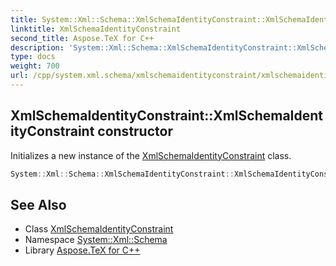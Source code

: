 ```yaml
---
title: System::Xml::Schema::XmlSchemaIdentityConstraint::XmlSchemaIdentityConstraint constructor
linktitle: XmlSchemaIdentityConstraint
second_title: Aspose.TeX for C++
description: 'System::Xml::Schema::XmlSchemaIdentityConstraint::XmlSchemaIdentityConstraint constructor. Initializes a new instance of the XmlSchemaIdentityConstraint class in C++.'
type: docs
weight: 700
url: /cpp/system.xml.schema/xmlschemaidentityconstraint/xmlschemaidentityconstraint/
---
```

## XmlSchemaIdentityConstraint::XmlSchemaIdentityConstraint constructor


Initializes a new instance of the [XmlSchemaIdentityConstraint](../) class.

```cpp
System::Xml::Schema::XmlSchemaIdentityConstraint::XmlSchemaIdentityConstraint()
```

## See Also

* Class [XmlSchemaIdentityConstraint](../)
* Namespace [System::Xml::Schema](../../)
* Library [Aspose.TeX for C++](../../../)
